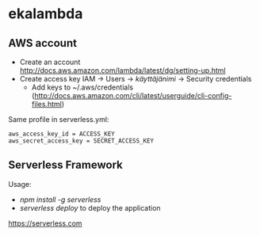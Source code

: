# ekalambda

## AWS account

- Create an account http://docs.aws.amazon.com/lambda/latest/dg/setting-up.html
- Create access key IAM -> Users -> *käyttäjänimi* -> Security credentials
    - Add keys to ~/.aws/credentials (http://docs.aws.amazon.com/cli/latest/userguide/cli-config-files.html)

Same profile in serverless.yml:
```[[jari]]
aws_access_key_id = ACCESS_KEY
aws_secret_access_key = SECRET_ACCESS_KEY
```

## Serverless Framework

Usage:
- *npm install -g serverless*
- *serverless deploy* to deploy the application

https://serverless.com
